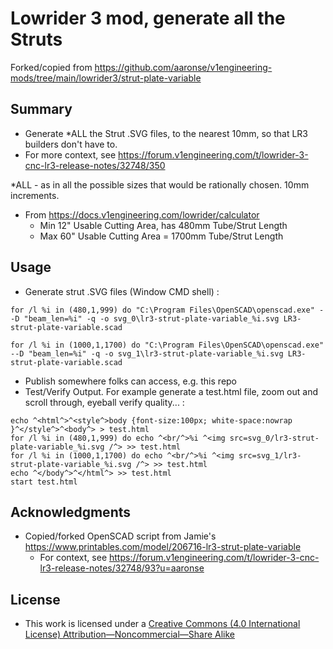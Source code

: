 # Lowrider 3 mod, generate all the Struts

Forked/copied from https://github.com/aaronse/v1engineering-mods/tree/main/lowrider3/strut-plate-variable

## Summary
- Generate *ALL the Strut .SVG files, to the nearest 10mm, so that LR3 builders don't have to.
- For more context, see https://forum.v1engineering.com/t/lowrider-3-cnc-lr3-release-notes/32748/350

*ALL - as in all the possible sizes that would be rationally chosen.  10mm increments.
- From https://docs.v1engineering.com/lowrider/calculator
  - Min 12" Usable Cutting Area, has 480mm Tube/Strut Length
  - Max 60" Usable Cutting Area = 1700mm Tube/Strut Length 


## Usage
- Generate strut .SVG files (Window CMD shell) :
```
for /l %i in (480,1,999) do "C:\Program Files\OpenSCAD\openscad.exe" --D "beam_len=%i" -q -o svg_0\lr3-strut-plate-variable_%i.svg LR3-strut-plate-variable.scad

for /l %i in (1000,1,1700) do "C:\Program Files\OpenSCAD\openscad.exe" --D "beam_len=%i" -q -o svg_1\lr3-strut-plate-variable_%i.svg LR3-strut-plate-variable.scad
```
- Publish somewhere folks can access, e.g. this repo
- Test/Verify Output.  For example generate a test.html file, zoom out and scroll through, eyeball verify quality... :

```
echo ^<html^>^<style^>body {font-size:100px; white-space:nowrap }^</style^>^<body^> > test.html
for /l %i in (480,1,999) do echo ^<br/^>%i ^<img src=svg_0/lr3-strut-plate-variable_%i.svg /^> >> test.html
for /l %i in (1000,1,1700) do echo ^<br/^>%i ^<img src=svg_1/lr3-strut-plate-variable_%i.svg /^> >> test.html
echo ^</body^>^</html^> >> test.html
start test.html
```

## Acknowledgments
- Copied/forked OpenSCAD script from Jamie's https://www.printables.com/model/206716-lr3-strut-plate-variable
  - For context, see https://forum.v1engineering.com/t/lowrider-3-cnc-lr3-release-notes/32748/93?u=aaronse


## License
- This work is licensed under a [Creative Commons (4.0 International License) Attribution—Noncommercial—Share Alike](http://creativecommons.org/licenses/by-nc-sa/4.0/)
